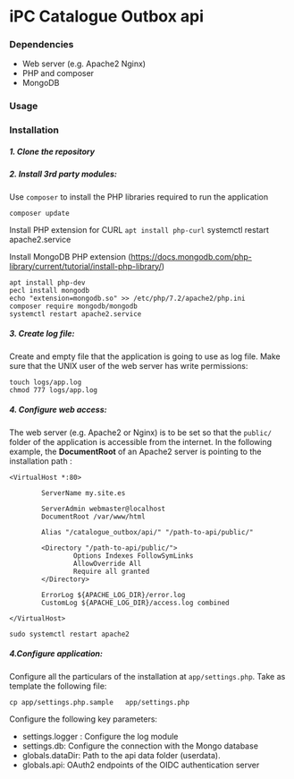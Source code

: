 # iPC Catalogue Outbox api

### Dependencies
- Web server  (e.g. Apache2 Nginx)
- PHP and composer
- MongoDB

### Usage

### Installation

##### 1. Clone the repository
##### 2. Install 3rd party modules:
Use `composer` to install the PHP libraries required to run the application
```
composer update
```
Install PHP extension for CURL
`apt install php-curl`
systemctl restart apache2.service

Install MongoDB PHP extension (https://docs.mongodb.com/php-library/current/tutorial/install-php-library/)
```
apt install php-dev
pecl install mongodb
echo "extension=mongodb.so" >> /etc/php/7.2/apache2/php.ini
composer require mongodb/mongodb
systemctl restart apache2.service
```

##### 3. Create log file:
Create and empty file that the application is going to use as log file. Make sure that the UNIX user of the web server has write permissions:
```
touch logs/app.log
chmod 777 logs/app.log
```

##### 4. Configure web access:

The web server (e.g. Apache2 or Nginx) is to be set so that the `public/` folder of the application is accessible from the internet. In the following example, the **DocumentRoot** of an Apache2 server is pointing to the installation path :

```
<VirtualHost *:80>

        ServerName my.site.es

        ServerAdmin webmaster@localhost
        DocumentRoot /var/www/html

        Alias "/catalogue_outbox/api/" "/path-to-api/public/"

        <Directory "/path-to-api/public/">
                Options Indexes FollowSymLinks
                AllowOverride All
                Require all granted
        </Directory>

        ErrorLog ${APACHE_LOG_DIR}/error.log
        CustomLog ${APACHE_LOG_DIR}/access.log combined

</VirtualHost>
```

```
sudo systemctl restart apache2
```

##### 4.Configure application:
Configure all the particulars of the installation at `app/settings.php`. Take as template the following file:

```
cp app/settings.php.sample   app/settings.php

```
Configure the following key parameters:
- settings.logger : Configure the log module
- settings.db: Configure the connection with the Mongo database
- globals.dataDir: Path to the api data folder (userdata).
- globals.api:  OAuth2 endpoints of the OIDC authentication server
